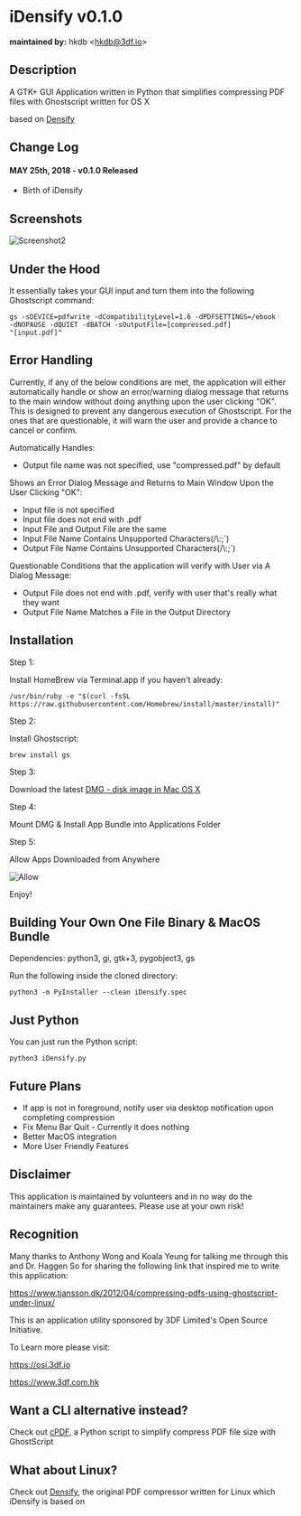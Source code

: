 # iDensify v0.1.0
**maintained by:** hkdb \<<hkdb@3df.io>\><br />

## Description

A GTK+ GUI Application written in Python that simplifies compressing PDF files with Ghostscript written for OS X

based on [Densify](https://github.com/hkdb/Densify)

## Change Log

#### MAY 25th, 2018 - v0.1.0 Released

- Birth of iDensify

## Screenshots

![Screenshot2](https://osi.3df.io/wp-content/uploads/2018/05/iDensify2.png)

## Under the Hood

It essentially takes your GUI input and turn them into the following Ghostscript command:

```
gs -sDEVICE=pdfwrite -dCompatibilityLevel=1.6 -dPDFSETTINGS=/ebook
-dNOPAUSE -dQUIET -dBATCH -sOutputFile=[compressed.pdf]
"[input.pdf]"
```

## Error Handling

Currently, if any of the below conditions are met, the application will either automatically handle or show an error/warning dialog message that returns to the main window without doing anything upon the user clicking "OK". This is designed to prevent any dangerous execution of Ghostscript. For the ones that are questionable, it will warn the user and provide a chance to cancel or confirm.

Automatically Handles:

- Output file name was not specified, use "compressed.pdf" by default

Shows an Error Dialog Message and Returns to Main Window Upon the User Clicking "OK":

- Input file is not specified
- Input file does not end with .pdf
- Input File and Output File are the same
- Input File Name Contains Unsupported Characters(/\\:;\`)
- Output File Name Contains Unsupported Characters(/\\:;\`)

Questionable Conditions that the application will verify with User via A Dialog Message:

- Output File does not end with .pdf, verify with user that's really what they want
- Output File Name Matches a File in the Output Directory

## Installation

Step 1:

Install HomeBrew via Terminal.app if you haven't already:

```
/usr/bin/ruby -e "$(curl -fsSL https://raw.githubusercontent.com/Homebrew/install/master/install)"
```

Step 2:

Install Ghostscript:

```
brew install gs
```

Step 3:

Download the latest [DMG - disk image in Mac OS X](https://osi.3df.io/share/iDensify-0.1.0.dmg)


Step 4:

Mount DMG & Install App Bundle into Applications Folder

Step 5:

Allow Apps Downloaded from Anywhere

![Allow](https://osi.3df.io/wp-content/uploads/2018/05/MacSecuritySettings.png)

Enjoy!


## Building Your Own One File Binary & MacOS Bundle

Dependencies: python3, gi, gtk+3, pygobject3, gs

Run the following inside the cloned directory:

```
python3 -m PyInstaller --clean iDensify.spec
```

## Just Python

You can just run the Python script:

```
python3 iDensify.py
```

## Future Plans

- If app is not in foreground, notify user via desktop notification upon completing compression
- Fix Menu Bar Quit - Currently it does nothing
- Better MacOS integration
- More User Friendly Features

## Disclaimer

This application is maintained by volunteers and in no way do the maintainers make any guarantees. Please use at your own risk!

## Recognition

Many thanks to Anthony Wong and Koala Yeung for talking me through this and Dr. Haggen So for sharing the following link that inspired me to write this application:

https://www.tjansson.dk/2012/04/compressing-pdfs-using-ghostscript-under-linux/

This is an application utility sponsored by 3DF Limited's Open Source Initiative.

To Learn more please visit:

https://osi.3df.io

https://www.3df.com.hk

## Want a CLI alternative instead?

Check out [cPDF](https://github.com/hkdb/cpdf), a Python script to simplify compress PDF file size with GhostScript

## What about Linux?

Check out [Densify](https://github.com/hkdb/Densify), the original PDF compressor written for Linux which iDensify is based on
